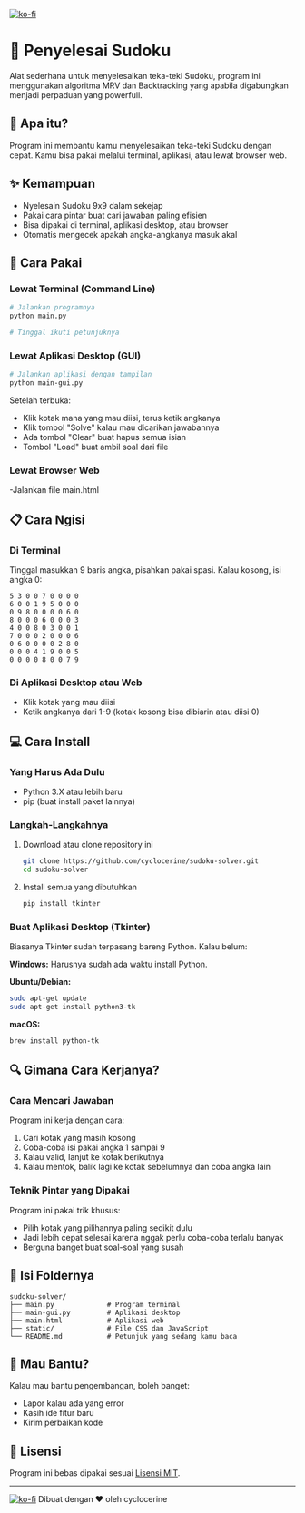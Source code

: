 [![ko-fi](https://ko-fi.com/img/githubbutton_sm.svg)](https://ko-fi.com/N4N51EF9I0)
# 🧩 Penyelesai Sudoku

Alat sederhana untuk menyelesaikan teka-teki Sudoku, program ini menggunakan algoritma MRV dan Backtracking yang apabila digabungkan menjadi perpaduan yang powerfull.

## 📝 Apa itu?

Program ini membantu kamu menyelesaikan teka-teki Sudoku dengan cepat. Kamu bisa pakai melalui terminal, aplikasi, atau lewat browser web.

## ✨ Kemampuan

- Nyelesain Sudoku 9x9 dalam sekejap
- Pakai cara pintar buat cari jawaban paling efisien
- Bisa dipakai di terminal, aplikasi desktop, atau browser
- Otomatis mengecek apakah angka-angkanya masuk akal

## 🚀 Cara Pakai

### Lewat Terminal (Command Line)

```bash
# Jalankan programnya
python main.py

# Tinggal ikuti petunjuknya
```

### Lewat Aplikasi Desktop (GUI)

```bash
# Jalankan aplikasi dengan tampilan
python main-gui.py
```

Setelah terbuka:
- Klik kotak mana yang mau diisi, terus ketik angkanya
- Klik tombol "Solve" kalau mau dicarikan jawabannya
- Ada tombol "Clear" buat hapus semua isian
- Tombol "Load" buat ambil soal dari file

### Lewat Browser Web
-Jalankan file main.html

## 📋 Cara Ngisi

### Di Terminal

Tinggal masukkan 9 baris angka, pisahkan pakai spasi. Kalau kosong, isi angka 0:

```
5 3 0 0 7 0 0 0 0
6 0 0 1 9 5 0 0 0
0 9 8 0 0 0 0 6 0
8 0 0 0 6 0 0 0 3
4 0 0 8 0 3 0 0 1
7 0 0 0 2 0 0 0 6
0 6 0 0 0 0 2 8 0
0 0 0 4 1 9 0 0 5
0 0 0 0 8 0 0 7 9
```

### Di Aplikasi Desktop atau Web

- Klik kotak yang mau diisi
- Ketik angkanya dari 1-9 (kotak kosong bisa dibiarin atau diisi 0)

## 💻 Cara Install

### Yang Harus Ada Dulu

- Python 3.X atau lebih baru
- pip (buat install paket lainnya)

### Langkah-Langkahnya

1. Download atau clone repository ini
   ```bash
   git clone https://github.com/cyclocerine/sudoku-solver.git
   cd sudoku-solver
   ```

2. Install semua yang dibutuhkan
   ```bash
   pip install tkinter
   ```

### Buat Aplikasi Desktop (Tkinter)

Biasanya Tkinter sudah terpasang bareng Python. Kalau belum:

**Windows:**
Harusnya sudah ada waktu install Python.

**Ubuntu/Debian:**
```bash
sudo apt-get update
sudo apt-get install python3-tk
```

**macOS:**
```bash
brew install python-tk
```

## 🔍 Gimana Cara Kerjanya?

### Cara Mencari Jawaban

Program ini kerja dengan cara:
1. Cari kotak yang masih kosong
2. Coba-coba isi pakai angka 1 sampai 9
3. Kalau valid, lanjut ke kotak berikutnya
4. Kalau mentok, balik lagi ke kotak sebelumnya dan coba angka lain

### Teknik Pintar yang Dipakai

Program ini pakai trik khusus:
- Pilih kotak yang pilihannya paling sedikit dulu
- Jadi lebih cepat selesai karena nggak perlu coba-coba terlalu banyak
- Berguna banget buat soal-soal yang susah

## 📂 Isi Foldernya

```
sudoku-solver/
├── main.py             # Program terminal
├── main-gui.py         # Aplikasi desktop
├── main.html           # Aplikasi web
├── static/             # File CSS dan JavaScript
└── README.md           # Petunjuk yang sedang kamu baca
```

## 🤝 Mau Bantu?

Kalau mau bantu pengembangan, boleh banget:
- Lapor kalau ada yang error
- Kasih ide fitur baru
- Kirim perbaikan kode

## 📜 Lisensi

Program ini bebas dipakai sesuai [Lisensi MIT](LICENSE).

---
[![ko-fi](https://ko-fi.com/img/githubbutton_sm.svg)](https://ko-fi.com/N4N51EF9I0)
Dibuat dengan ❤️ oleh cyclocerine
